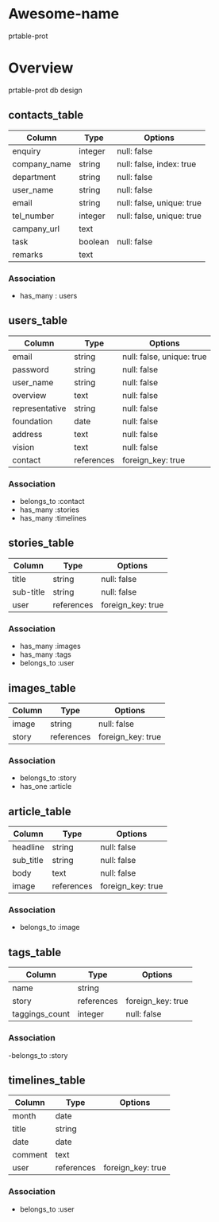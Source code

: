 # Awesome-name
  prtable-prot


# Overview
  prtable-prot db design


## contacts_table
|Column       |Type       |Options|
|-------------|-----------|-------|
|enquiry      |integer    |null: false|
|company_name |string     |null: false, index: true|
|department   |string     |null: false|
|user_name    |string     |null: false|
|email        |string     |null: false, unique: true|
|tel_number   |integer    |null: false, unique: true|
|campany_url  |text       |
|task         |boolean    |null: false|
|remarks      |text       |

### Association
- has_many : users


## users_table
|Column       |Type       |Options|
|-------------|-----------|-------|
|email        |string     |null: false, unique: true|
|password     |string     |null: false|
|user_name    |string     |null: false|
|overview     |text       |null: false|
|representative|string    |null: false|
|foundation   |date       |null: false|
|address      |text       |null: false|
|vision       |text       |null: false|
|contact      |references |foreign_key: true|

### Association
- belongs_to :contact
- has_many :stories
- has_many :timelines


## stories_table
|Column       |Type       |Options|
|-------------|-----------|-------|
|title        |string     |null: false|
|sub-title    |string     |null: false|
|user         |references |foreign_key: true|

### Association
- has_many   :images
- has_many   :tags
- belongs_to :user


## images_table
|Column       |Type       |Options|
|-------------|-----------|-------|
|image        |string     |null: false|
|story        |references |foreign_key: true|

### Association
- belongs_to :story
- has_one  :article


## article_table
|Column       |Type       |Options|
|-------------|-----------|-------|
|headline     |string     |null: false|
|sub_title    |string     |null: false|
|body         |text       |null: false|
|image        |references |foreign_key: true|

### Association
- belongs_to :image


## tags_table
|Column       |Type       |Options|
|-------------|-----------|-------|
|name         |string     |
|story        |references |foreign_key: true|
|taggings_count|integer   |null: false|

### Association
-belongs_to :story


## timelines_table
|Column       |Type       |Options|
|-------------|-----------|-------|
|month        |date       |
|title        |string     |
|date         |date       |
|comment      |text       |
|user         |references |foreign_key: true|

### Association
- belongs_to :user
